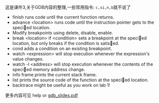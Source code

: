 
这是课件3,关于GDB内容的整理,一些常用指令: ```c,si,n,b```就不说了

- finish runs code until the current function returns.
- advance \<location> runs code until the instruction pointer gets to the specied location.
- Modify breakpoints using delete, disable, enable.
- break \<location> if \<condition> sets a breakpoint at the specied location, but only breaks if the condition is satised. 
- cond <number> <condition> adds a condition on an existing breakpoint.
- watch \<expression> will stop execution whenever the expression's value changes.
- watch -l \<address> will stop execution whenever the contents of the specied memory address change.
- info frame prints the current stack frame.
- list <location> prints the source code of the function at the specied location.
- backtrace might be useful as you work on lab 1!

更多内容可见 help
or [gdb_slides.pdf](../lec/gdb_slides.pdf)

